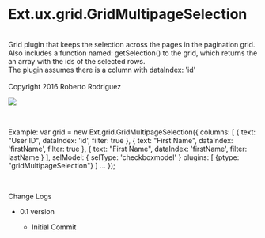 <br>
<h1>Ext.ux.grid.GridMultipageSelection</h1>

<br>
   Grid plugin that keeps the selection across the pages in the pagination grid.
   Also includes a function named: getSelection() to the grid, which returns the 
   an array with the ids of the selected rows.
<br>   
   The plugin assumes there is a column with  dataIndex: 'id'
<br>
<br>
  Copyright 2016 Roberto Rodriguez
<br>

<img src="http://res.cloudinary.com/titorobe/image/upload/v1468372258/ExtJs_GridMultipageSelectionPlugin_ct7yjh.jpg"></img>

<br>
 
  Example:
var grid = new Ext.grid.GridMultipageSelection({
	 columns: [
		 {
			 text: "User ID",
			 dataIndex: 'id', 
			 filter: true
		 },
		 {
			 text: "First Name",
			 dataIndex: 'firstName', 
			 filter: true
		 },
		 {
			 text: "First Name",
			 dataIndex: 'firstName', 
			 filter: lastName
		 }
	 ], 
	 selModel: {
	 selType: 'checkboxmodel' 
	 }
	 plugins: [ 
		{ptype: "gridMultipageSelection"}
	 ]
	 ...
 });
</code></pre>


<br>

<p2>Change Logs</p2>
<ul>
<li><p>0.1 version</p>

<ul>
	<li>Initial Commit</li>
</ul>

</ul>